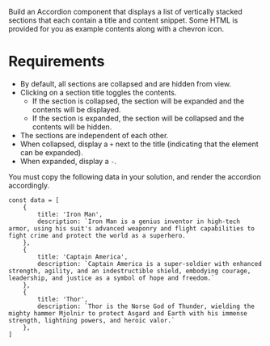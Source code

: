 Build an Accordion component that displays a list of vertically stacked sections that each contain a title and content snippet. Some HTML is provided for you as example contents along with a chevron icon.

# Requirements
- By default, all sections are collapsed and are hidden from view.
- Clicking on a section title toggles the contents.
    - If the section is collapsed, the section will be expanded and the contents will be displayed.
    - If the section is expanded, the section will be collapsed and the contents will be hidden.
- The sections are independent of each other.
- When collapsed, display a `+` next to the title (indicating that the element can be expanded).
- When expanded, display a `-`.

You must copy the following data in your solution, and render the accordion accordingly.

```
const data = [
    {
        title: 'Iron Man',
        description: `Iron Man is a genius inventor in high-tech armor, using his suit's advanced weaponry and flight capabilities to fight crime and protect the world as a superhero.`
    },
    {
        title: 'Captain America',
        description: `Captain America is a super-soldier with enhanced strength, agility, and an indestructible shield, embodying courage, leadership, and justice as a symbol of hope and freedom.`
    },
    {
        title: 'Thor',
        description: `Thor is the Norse God of Thunder, wielding the mighty hammer Mjolnir to protect Asgard and Earth with his immense strength, lightning powers, and heroic valor.`
    },
]
```